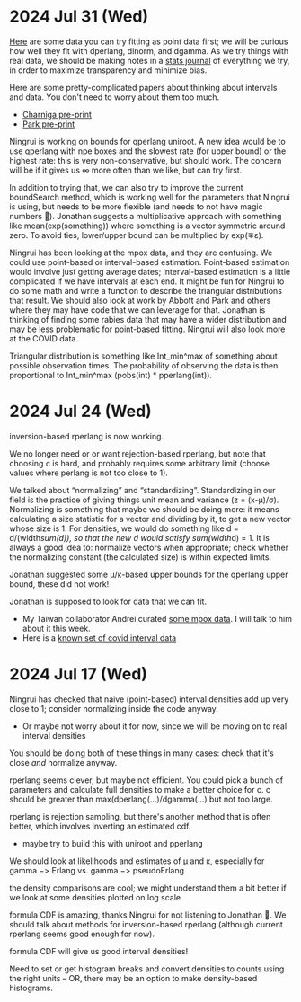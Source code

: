 
2024 Jul 31 (Wed)
=================

[Here](https://github.com/eliminaterabies/R0paper/blob/main/public_data/intervals.rda) are some data you can try fitting as point data first; we will be curious how well they fit with dperlang, dlnorm, and dgamma. As we try things with real data, we should be making notes in a [stats journal](statsJournal.md) of everything we try, in order to maximize transparency and minimize bias.

Here are some pretty-complicated papers about thinking about intervals and data. You don't need to worry about them too much.
* [Charniga pre-print](https://arxiv.org/abs/2405.08841)
* [Park pre-print](https://www.medrxiv.org/content/10.1101/2024.01.12.24301247v1)

Ningrui is working on bounds for qperlang uniroot. A new idea would be to use qperlang with npe boxes and the slowest rate (for upper bound) or the highest rate: this is very non-conservative, but should work. The concern will be if it gives us ∞ more often than we like, but can try first.

In addition to trying that, we can also try to improve the current boundSearch method, which is working well for the parameters that Ningrui is using, but needs to be more flexible (and needs to not have magic numbers 🙂). Jonathan suggests a multiplicative approach with something like mean(exp(something)) where something is a vector symmetric around zero. To avoid ties, lower/upper bound can be multiplied by exp(∓ε).

Ningrui has been looking at the mpox data, and they are confusing. We could use point-based or interval-based estimation. Point-based estimation would involve just getting average dates; interval-based estimation is a little complicated if we have intervals at each end. It might be fun for Ningrui to do some math and write a function to describe the triangular distributions that result. We should also look at work by Abbott and Park and others where they may have code that we can leverage for that. Jonathan is thinking of finding some rabies data that may have a wider distribution and may be less problematic for point-based fitting. Ningrui will also look more at the COVID data.

Triangular distribution is something like Int_min^max of something about possible observation times. The probability of observing the data is then proportional to Int_min^max (pobs(int) * pperlang(int)).

2024 Jul 24 (Wed)
=================

inversion-based rperlang is now working.

We no longer need or or want rejection-based rperlang, but note that choosing c is hard, and probably requires some arbitrary limit (choose values where perlang is not too close to 1).

We talked about “normalizing” and “standardizing”. Standardizing in our field is the practice of giving things unit mean and variance (z = (x-μ)/σ). Normalizing is something that maybe we should be doing more: it means calculating a size statistic for a vector and dividing by it, to get a new vector whose size is 1. For densities, we would do something like d = d/(width*sum(d)), so that the new d would satisfy sum(width*d) = 1. It is always a good idea to: normalize vectors when appropriate; check whether the normalizing constant (the calculated size) is within expected limits.

Jonathan suggested some μ/κ-based upper bounds for the qperlang upper bound, these did not work!

Jonathan is supposed to look for data that we can fit.
* My Taiwan collaborator Andrei curated [some mpox data](https://github.com/aakhmetz/Mpox-IncubationPeriodSerialInterval-Meta2023/blob/main/SupplementaryFile1.xlsx). I will talk to him about it this week.
* Here is a [known set of covid interval data](https://zenodo.org/records/3940300)

2024 Jul 17 (Wed)
=================

Ningrui has checked that naive (point-based) interval densities add up very close to 1; consider normalizing inside the code anyway.
* Or maybe not worry about it for now, since we will be moving on to real interval densities

You should be doing both of these things in many cases: check that it's close _and_ normalize anyway.

rperlang seems clever, but maybe not efficient. You could pick a bunch of parameters and calculate full densities to make a better choice for c.
c should be greater than max(dperlang(...)/dgamma(...) but not too large.

rperlang is rejection sampling, but there's another method that is often better, which involves inverting an estimated cdf.
* maybe try to build this with uniroot and pperlang

We should look at likelihoods and estimates of μ and κ, especially for gamma −> Erlang vs. gamma −> pseudoErlang

the density comparisons are cool; we might understand them a bit better if we look at some densities plotted on log scale

formula CDF is amazing, thanks Ningrui for not listening to Jonathan 🙂. We should talk about methods for inversion-based rperlang (although current rperlang seems good enough for now).

formula CDF will give us good interval densities!

Need to set or get histogram breaks and convert densities to counts using the right units – OR, there may be an option to make density-based histograms.
